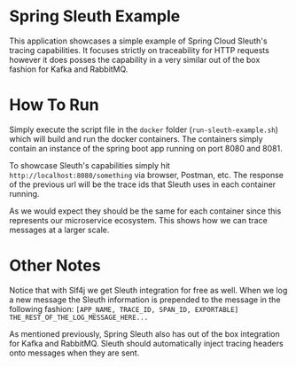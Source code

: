 # Spring Sleuth Example

This application showcases a simple example of Spring Cloud Sleuth's tracing capabilities.
It focuses strictly on traceability for HTTP requests however it does posses the capability in a very similar out of the box fashion for Kafka and RabbitMQ.

# How To Run

Simply execute the script file in the `docker` folder (`run-sleuth-example.sh`) which will build and run the docker containers.
The containers simply contain an instance of the spring boot app running on port 8080 and 8081. 

To showcase Sleuth's capabilities simply hit `http://localhost:8080/something` via browser, Postman, etc.
The response of the previous url will be the trace ids that Sleuth uses in each container running.

As we would expect they should be the same for each container since this represents our microservice ecosystem. This shows how we can trace messages at a larger scale.

# Other Notes

Notice that with Slf4j we get Sleuth integration for free as well. 
When we log a new message the Sleuth information is prepended to the message in the following fashion: `[APP_NAME, TRACE_ID, SPAN_ID, EXPORTABLE] THE_REST_OF_THE_LOG_MESSAGE_HERE...`

As mentioned previously, Spring Sleuth also has out of the box integration for Kafka and RabbitMQ. Sleuth should automatically inject tracing headers onto messages when they are sent.
